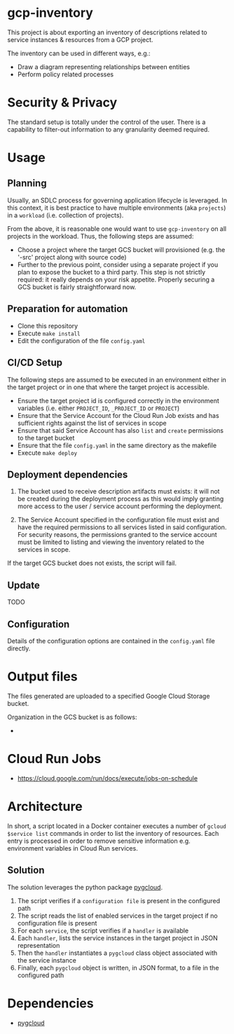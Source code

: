 # gcp-inventory

This project is about exporting an inventory of descriptions related to service instances & resources from a GCP project.

The inventory can be used in different ways, e.g.:

* Draw a diagram representing relationships between entities
* Perform policy related processes

# Security & Privacy

The standard setup is totally under the control of the user.
There is a capability to filter-out information to any granularity deemed required.

# Usage

## Planning

Usually, an SDLC process for governing application lifecycle is leveraged. In this context, it is best practice to have multiple environments (aka `projects`) in a `workload` (i.e. collection of projects).

From the above, it is reasonable one would want to use `gcp-inventory` on all projects in the workload. Thus, the following steps are assumed:

* Choose a project where the target GCS bucket will provisioned (e.g. the '-src' project along with source code)
* Further to the previous point, consider using a separate project if you plan to expose the bucket to a third party. This step is not strictly required: it really depends on your risk appetite. Properly securing a GCS bucket is fairly straightforward now.

## Preparation for automation

* Clone this repository
* Execute `make install`
* Edit the configuration of the file `config.yaml`

## CI/CD Setup

The following steps are assumed to be executed in an environment either in the target project or in one that where the target project is accessible.

* Ensure the target project id is configured correctly in the environment variables (i.e. either `PROJECT_ID`, `_PROJECT_ID` or `PROJECT`)
* Ensure that the Service Account for the Cloud Run Job exists and has sufficient rights against the list of services in scope
* Ensure that said Service Account has also `list` and `create` permissions to the target bucket
* Ensure that the file `config.yaml` in the same directory as the makefile
* Execute `make deploy`

## Deployment dependencies

1. The bucket used to receive description artifacts must exists: it will not be created during the deployment process as this would imply granting more access to the user / service account performing the deployment.

2. The Service Account specified in the configuration file must exist and have the required permissions to all services listed in said configuration. For security reasons, the permissions granted to the service account must be limited to listing and viewing the inventory related to the services in scope.

If the target GCS bucket does not exists, the script will fail.

## Update

TODO

## Configuration

Details of the configuration options are contained in the `config.yaml` file directly.

# Output files

The files generated are uploaded to a specified Google Cloud Storage bucket.

Organization in the GCS bucket is as follows:

* 

# Cloud Run Jobs

* https://cloud.google.com/run/docs/execute/jobs-on-schedule

# Architecture

In short, a script located in a Docker container executes a number of `gcloud $service list` commands in order to list the inventory of resources. Each entry is processed in order to remove sensitive information e.g. environment variables in Cloud Run services.

## Solution

The solution leverages the python package [pygcloud](https://github.com/jldupont/pygcloud/).

1. The script verifies if a `configuration file` is present in the configured path
1. The script reads the list of enabled services in the target project if no configuration file is present
1. For each `service`, the script verifies if a `handler` is available
1. Each `handler`, lists the service instances in the target project in JSON representation
1. Then the `handler` instantiates a `pygcloud` class object associated with the service instance
1. Finally, each `pygcloud` object is written, in JSON format, to a file in the configured path


# Dependencies

* [pygcloud](https://github.com/jldupont/pygcloud/)
